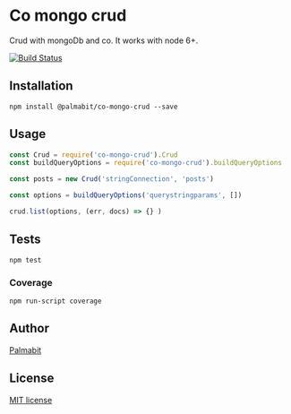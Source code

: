 # Co mongo crud

Crud with mongoDb and co. It works with node 6+.

[![Build Status](https://travis-ci.org/Palmabit-IT/co-mongo-crud.svg?branch=master)](https://travis-ci.org/Palmabit-IT/co-mongo-crud)


## Installation

```
npm install @palmabit/co-mongo-crud --save
```

## Usage

```js
const Crud = require('co-mongo-crud').Crud
const buildQueryOptions = require('co-mongo-crud').buildQueryOptions

const posts = new Crud('stringConnection', 'posts')

const options = buildQueryOptions('querystringparams', [])

crud.list(options, (err, docs) => {} )

```

## Tests
```
npm test
```

### Coverage

```
npm run-script coverage
```

## Author

[Palmabit](https://palmabit.com)

## License

[MIT license](LICENSE)